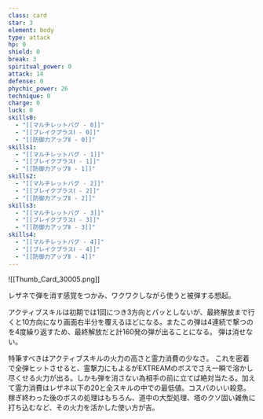 ```yaml
---
class: card
star: 3
element: body
type: attack
hp: 0
shield: 0
break: 3
spiritual_power: 0
attack: 14
defense: 0
phychic_power: 26
technique: 0
charge: 0
luck: 0
skills0:
  - "[[マルチレットバグ - 0]]"
  - "[[ブレイクプラスⅠ - 0]]"
  - "[[防御力アップⅡ - 0]]"
skills1:
  - "[[マルチレットバグ - 1]]"
  - "[[ブレイクプラスⅠ - 1]]"
  - "[[防御力アップⅡ - 1]]"
skills2:
  - "[[マルチレットバグ - 2]]"
  - "[[ブレイクプラスⅠ - 2]]"
  - "[[防御力アップⅡ - 2]]"
skills3:
  - "[[マルチレットバグ - 3]]"
  - "[[ブレイクプラスⅠ - 3]]"
  - "[[防御力アップⅡ - 3]]"
skills4:
  - "[[マルチレットバグ - 4]]"
  - "[[ブレイクプラスⅠ - 4]]"
  - "[[防御力アップⅡ - 4]]"
---
```

![[Thumb_Card_30005.png]]

レザネで弾を消す感覚をつかみ、ワクワクしながら使うと被弾する想起。

アクティブスキルは初期では1回につき3方向とパッとしないが、最終解放まで行くと10方向になり画面右半分を覆えるほどになる。またこの弾は4連続で撃つのを4度繰り返すため、最終解放だと計160発の弾が出ることになる。
弾は消せない。

特筆すべきはアクティブスキルの火力の高さと霊力消費の少なさ。
これを密着で全弾ヒットさせると、霊撃力にもよるがEXTREAMのボスでさえ一瞬で溶かし尽くせる火力が出る。しかも弾を消さない為相手の前に立てば絶対当たる。加えて霊力消費はレザネ以下の20と全スキルの中での最低値。コスパのいい殺意。
稼ぎ終わった後のボスの処理はもちろん、道中の大型処理、塔のクソ固い雑魚に打ち込むなど、その火力を活かした使い方が吉。


